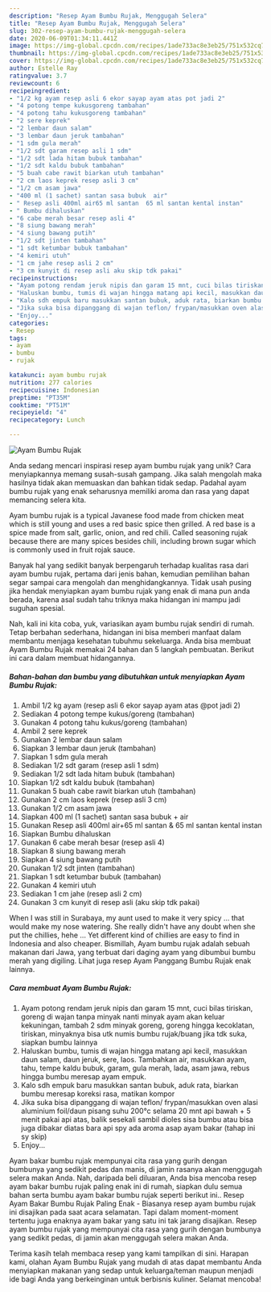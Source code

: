 ```yaml
---
description: "Resep Ayam Bumbu Rujak, Menggugah Selera"
title: "Resep Ayam Bumbu Rujak, Menggugah Selera"
slug: 302-resep-ayam-bumbu-rujak-menggugah-selera
date: 2020-06-09T01:34:11.441Z
image: https://img-global.cpcdn.com/recipes/1ade733ac8e3eb25/751x532cq70/ayam-bumbu-rujak-foto-resep-utama.jpg
thumbnail: https://img-global.cpcdn.com/recipes/1ade733ac8e3eb25/751x532cq70/ayam-bumbu-rujak-foto-resep-utama.jpg
cover: https://img-global.cpcdn.com/recipes/1ade733ac8e3eb25/751x532cq70/ayam-bumbu-rujak-foto-resep-utama.jpg
author: Estelle Ray
ratingvalue: 3.7
reviewcount: 6
recipeingredient:
- "1/2 kg ayam resep asli 6 ekor sayap ayam atas pot jadi 2"
- "4 potong tempe kukusgoreng tambahan"
- "4 potong tahu kukusgoreng tambahan"
- "2 sere keprek"
- "2 lembar daun salam"
- "3 lembar daun jeruk tambahan"
- "1 sdm gula merah"
- "1/2 sdt garam resep asli 1 sdm"
- "1/2 sdt lada hitam bubuk tambahan"
- "1/2 sdt kaldu bubuk tambahan"
- "5 buah cabe rawit biarkan utuh tambahan"
- "2 cm laos keprek resep asli 3 cm"
- "1/2 cm asam jawa"
- "400 ml (1 sachet) santan sasa bubuk  air"
- " Resep asli 400ml air65 ml santan  65 ml santan kental instan"
- " Bumbu dihaluskan"
- "6 cabe merah besar resep asli 4"
- "8 siung bawang merah"
- "4 siung bawang putih"
- "1/2 sdt jinten tambahan"
- "1 sdt ketumbar bubuk tambahan"
- "4 kemiri utuh"
- "1 cm jahe resep asli 2 cm"
- "3 cm kunyit di resep asli aku skip tdk pakai"
recipeinstructions:
- "Ayam potong rendam jeruk nipis dan garam 15 mnt, cuci bilas tiriskan, goreng di wajan tanpa minyak nanti minyak ayam akan keluar kekuningan, tambah 2 sdm minyak goreng, goreng hingga kecoklatan, tiriskan, minyaknya bisa utk numis bumbu rujak/buang jika tdk suka, siapkan bumbu lainnya"
- "Haluskan bumbu, tumis di wajan hingga matang api kecil, masukkan daun salam, daun jeruk, sere, laos. Tambahkan air, masukkan ayam, tahu, tempe kaldu bubuk, garam, gula merah, lada, asam jawa, rebus hingga bumbu meresap ayam empuk."
- "Kalo sdh empuk baru masukkan santan bubuk, aduk rata, biarkan bumbu meresap koreksi rasa, matikan kompor"
- "Jika suka bisa dipanggang di wajan teflon/ frypan/masukkan oven alasi aluminium foil/daun pisang suhu 200°c selama 20 mnt api bawah + 5 menit pakai api atas, balik sesekali sambil dioles sisa bumbu atau bisa juga dibakar diatas bara api spy ada aroma asap ayam bakar (tahap ini sy skip)"
- "Enjoy..."
categories:
- Resep
tags:
- ayam
- bumbu
- rujak

katakunci: ayam bumbu rujak 
nutrition: 277 calories
recipecuisine: Indonesian
preptime: "PT35M"
cooktime: "PT51M"
recipeyield: "4"
recipecategory: Lunch

---
```



![Ayam Bumbu Rujak](https://img-global.cpcdn.com/recipes/1ade733ac8e3eb25/751x532cq70/ayam-bumbu-rujak-foto-resep-utama.jpg)

Anda sedang mencari inspirasi resep ayam bumbu rujak yang unik? Cara menyiapkannya memang susah-susah gampang. Jika salah mengolah maka hasilnya tidak akan memuaskan dan bahkan tidak sedap. Padahal ayam bumbu rujak yang enak seharusnya memiliki aroma dan rasa yang dapat memancing selera kita.

Ayam bumbu rujak is a typical Javanese food made from chicken meat which is still young and uses a red basic spice then grilled. A red base is a spice made from salt, garlic, onion, and red chili. Called seasoning rujak because there are many spices besides chili, including brown sugar which is commonly used in fruit rojak sauce.

Banyak hal yang sedikit banyak berpengaruh terhadap kualitas rasa dari ayam bumbu rujak, pertama dari jenis bahan, kemudian pemilihan bahan segar sampai cara mengolah dan menghidangkannya. Tidak usah pusing jika hendak menyiapkan ayam bumbu rujak yang enak di mana pun anda berada, karena asal sudah tahu triknya maka hidangan ini mampu jadi suguhan spesial.


Nah, kali ini kita coba, yuk, variasikan ayam bumbu rujak sendiri di rumah. Tetap berbahan sederhana, hidangan ini bisa memberi manfaat dalam membantu menjaga kesehatan tubuhmu sekeluarga. Anda bisa membuat Ayam Bumbu Rujak memakai 24 bahan dan 5 langkah pembuatan. Berikut ini cara dalam membuat hidangannya.

<!--inarticleads1-->

##### Bahan-bahan dan bumbu yang dibutuhkan untuk menyiapkan Ayam Bumbu Rujak:

1. Ambil 1/2 kg ayam (resep asli 6 ekor sayap ayam atas @pot jadi 2)
1. Sediakan 4 potong tempe kukus/goreng (tambahan)
1. Gunakan 4 potong tahu kukus/goreng (tambahan)
1. Ambil 2 sere keprek
1. Gunakan 2 lembar daun salam
1. Siapkan 3 lembar daun jeruk (tambahan)
1. Siapkan 1 sdm gula merah
1. Sediakan 1/2 sdt garam (resep asli 1 sdm)
1. Sediakan 1/2 sdt lada hitam bubuk (tambahan)
1. Siapkan 1/2 sdt kaldu bubuk (tambahan)
1. Gunakan 5 buah cabe rawit biarkan utuh (tambahan)
1. Gunakan 2 cm laos keprek (resep asli 3 cm)
1. Gunakan 1/2 cm asam jawa
1. Siapkan 400 ml (1 sachet) santan sasa bubuk + air
1. Gunakan  Resep asli 400ml air+65 ml santan &amp; 65 ml santan kental instan
1. Siapkan  Bumbu dihaluskan
1. Gunakan 6 cabe merah besar (resep asli 4)
1. Siapkan 8 siung bawang merah
1. Siapkan 4 siung bawang putih
1. Gunakan 1/2 sdt jinten (tambahan)
1. Siapkan 1 sdt ketumbar bubuk (tambahan)
1. Gunakan 4 kemiri utuh
1. Sediakan 1 cm jahe (resep asli 2 cm)
1. Gunakan 3 cm kunyit di resep asli (aku skip tdk pakai)


When I was still in Surabaya, my aunt used to make it very spicy … that would make my nose watering. She really didn&#39;t have any doubt when she put the chillies, hehe … Yet different kind of chillies are easy to find in Indonesia and also cheaper. Bismillah, Ayam bumbu rujak adalah sebuah makanan dari Jawa, yang terbuat dari daging ayam yang dibumbui bumbu merah yang digiling. Lihat juga resep Ayam Panggang Bumbu Rujak enak lainnya. 

<!--inarticleads2-->

##### Cara membuat Ayam Bumbu Rujak:

1. Ayam potong rendam jeruk nipis dan garam 15 mnt, cuci bilas tiriskan, goreng di wajan tanpa minyak nanti minyak ayam akan keluar kekuningan, tambah 2 sdm minyak goreng, goreng hingga kecoklatan, tiriskan, minyaknya bisa utk numis bumbu rujak/buang jika tdk suka, siapkan bumbu lainnya
1. Haluskan bumbu, tumis di wajan hingga matang api kecil, masukkan daun salam, daun jeruk, sere, laos. Tambahkan air, masukkan ayam, tahu, tempe kaldu bubuk, garam, gula merah, lada, asam jawa, rebus hingga bumbu meresap ayam empuk.
1. Kalo sdh empuk baru masukkan santan bubuk, aduk rata, biarkan bumbu meresap koreksi rasa, matikan kompor
1. Jika suka bisa dipanggang di wajan teflon/ frypan/masukkan oven alasi aluminium foil/daun pisang suhu 200°c selama 20 mnt api bawah + 5 menit pakai api atas, balik sesekali sambil dioles sisa bumbu atau bisa juga dibakar diatas bara api spy ada aroma asap ayam bakar (tahap ini sy skip)
1. Enjoy...


Ayam bakar bumbu rujak mempunyai cita rasa yang gurih dengan bumbunya yang sedikit pedas dan manis, di jamin rasanya akan menggugah selera makan Anda. Nah, daripada beli diluaran, Anda bisa mencoba resep ayam bakar bumbu rujak paling enak ini di rumah, siapkan dulu semua bahan serta bumbu ayam bakar bumbu rujak seperti berikut ini.. Resep Ayam Bakar Bumbu Rujak Paling Enak - Biasanya resep ayam bumbu rujak ini disajikan pada saat acara selamatan. Tapi dalam moment-moment tertentu juga enaknya ayam bakar yang satu ini tak jarang disajikan. Resep ayam bumbu rujak yang mempunyai cita rasa yang gurih dengan bumbunya yang sedikit pedas, di jamin akan menggugah selera makan Anda. 

Terima kasih telah membaca resep yang kami tampilkan di sini. Harapan kami, olahan Ayam Bumbu Rujak yang mudah di atas dapat membantu Anda menyiapkan makanan yang sedap untuk keluarga/teman maupun menjadi ide bagi Anda yang berkeinginan untuk berbisnis kuliner. Selamat mencoba!
